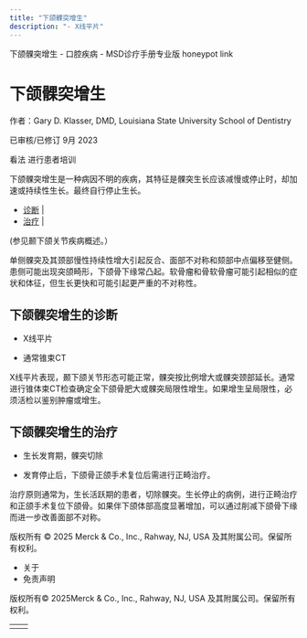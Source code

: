 ```yaml
---
title: "下颌髁突增生"
description: "- X线平片"
---
```


﻿下颌髁突增生 \- 口腔疾病 \- MSD诊疗手册专业版 honeypot link

# 下颌髁突增生

作者：Gary D. Klasser, DMD, Louisiana State University School of Dentistry

已审核/已修订 9月 2023

看法 进行患者培训

下颌髁突增生是一种病因不明的疾病，其特征是髁突生长应该减慢或停止时，却加速或持续性生长。最终自行停止生长。

- [诊断](#诊断_v950916_zh) \|
- [治疗](#治疗_v950924_zh) \|

(参见颞下颌关节疾病概述。）

单侧髁突及其颈部慢性持续性增大引起反合、面部不对称和颏部中点偏移至健侧。患侧可能出现突颌畸形，下颌骨下缘常凸起。软骨瘤和骨软骨瘤可能引起相似的症状和体征，但生长更快和可能引起更严重的不对称性。

## 下颌髁突增生的诊断

- X线平片

- 通常锥束CT


X线平片表现，颞下颌关节形态可能正常，髁突按比例增大或髁突颈部延长。通常进行锥体束CT检查确定全下颌骨肥大或髁突局限性增生。如果增生呈局限性，必须活检以鉴别肿瘤或增生。

## 下颌髁突增生的治疗

- 生长发育期，髁突切除

- 发育停止后，下颌骨正颌手术复位后需进行正畸治疗。


治疗原则通常为，生长活跃期的患者，切除髁突。生长停止的病例，进行正畸治疗和正颌手术复位下颌骨。如果伴下颌体部高度显著增加，可以通过削减下颌骨下缘而进一步改善面部不对称。



版权所有 © 2025
Merck & Co., Inc., Rahway, NJ, USA 及其附属公司。保留所有权利。

- 关于
- 免责声明

版权所有© 2025Merck & Co., Inc., Rahway, NJ, USA 及其附属公司。保留所有权利。

|     |     |
| --- | --- |
|  |  |